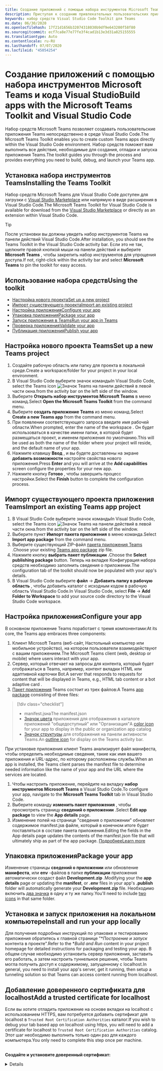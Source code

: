 ```yaml
---
title: Создание приложений с помощью набора инструментов Microsoft Teams и кода Visual Studio
description: Приступая к созданию привлекательных пользовательских приложений непосредственно в Visual Studio Code с помощью набора инструментов Microsoft Teams
keywords: набор средств Visual Studio Code Toolkit для Teams
ms.date: 06/30/2020
ms.openlocfilehash: 17f21d1656b32074318030b9df9e643200f58f80
ms.sourcegitcommit: ecf7ca8e77e77fe3f4cad1b13e3d31a825155555
ms.translationtype: Auto
ms.contentlocale: ru-RU
ms.lasthandoff: 07/07/2020
ms.locfileid: "45054254"
---
```

# <a name="build-apps-with-the-microsoft-teams-toolkit-and-visual-studio-code"></a><span data-ttu-id="fe5ba-104">Создание приложений с помощью набора инструментов Microsoft Teams и кода Visual Studio</span><span class="sxs-lookup"><span data-stu-id="fe5ba-104">Build apps with the Microsoft Teams Toolkit and Visual Studio Code</span></span>

<span data-ttu-id="fe5ba-105">Набор средств Microsoft Teams позволяет создавать пользовательские приложения Teams непосредственно в среде Visual Studio Code.</span><span class="sxs-lookup"><span data-stu-id="fe5ba-105">The Microsoft Teams Toolkit enables you to create custom Teams apps directly within the Visual Studio Code environment.</span></span> <span data-ttu-id="fe5ba-106">Набор средств поможет вам выполнить все действия, необходимые для создания, отладки и запуска приложения Teams.</span><span class="sxs-lookup"><span data-stu-id="fe5ba-106">The toolkit guides you through the process and provides everything you need to build, debug, and launch your Teams app.</span></span>

## <a name="installing-the-teams-toolkit"></a><span data-ttu-id="fe5ba-107">Установка набора инструментов Teams</span><span class="sxs-lookup"><span data-stu-id="fe5ba-107">Installing the Teams Toolkit</span></span>

<span data-ttu-id="fe5ba-108">Набор средств Microsoft Teams для Visual Studio Code доступен для загрузки с [Visual Studio Marketplace](https://aka.ms/teams-toolkit) или напрямую в виде расширения в Visual Studio Code.</span><span class="sxs-lookup"><span data-stu-id="fe5ba-108">The Microsoft Teams Toolkit for Visual Studio Code is available for download from the [Visual Studio Marketplace](https://aka.ms/teams-toolkit) or directly as an extension within Visual Studio Code.</span></span>

> [!TIP]
> <span data-ttu-id="fe5ba-109">После установки вы должны увидеть набор инструментов Teams на панели действий Visual Studio Code.</span><span class="sxs-lookup"><span data-stu-id="fe5ba-109">After installation, you should see the Teams Toolkit in the Visual Studio Code activity bar.</span></span> <span data-ttu-id="fe5ba-110">Если это не так, щелкните правой кнопкой мыши на панели действий и выберите **Microsoft Teams** , чтобы закрепить набор инструментов для упрощения доступа.</span><span class="sxs-lookup"><span data-stu-id="fe5ba-110">If not, right-click within the activity bar and select **Microsoft Teams** to pin the toolkit for easy access.</span></span>

## <a name="using-the-toolkit"></a><span data-ttu-id="fe5ba-111">Использование набора средств</span><span class="sxs-lookup"><span data-stu-id="fe5ba-111">Using the toolkit</span></span>

- [<span data-ttu-id="fe5ba-112">Настройка нового проекта</span><span class="sxs-lookup"><span data-stu-id="fe5ba-112">Set up a new project</span></span>](#set-up-a-new-teams-project)
- [<span data-ttu-id="fe5ba-113">Импорт существующего проекта</span><span class="sxs-lookup"><span data-stu-id="fe5ba-113">Import an existing project</span></span>](#import-an-existing-teams-app-project)
- [<span data-ttu-id="fe5ba-114">Настройка приложения</span><span class="sxs-lookup"><span data-stu-id="fe5ba-114">Configure your app</span></span>](#configure-your-app)
- [<span data-ttu-id="fe5ba-115">Упаковка приложения</span><span class="sxs-lookup"><span data-stu-id="fe5ba-115">Package your app</span></span>](#package-your-app)
- [<span data-ttu-id="fe5ba-116">Запуск приложения в Teams</span><span class="sxs-lookup"><span data-stu-id="fe5ba-116">Run your app in Teams</span></span>](#run-your-app-in-teams)
- [<span data-ttu-id="fe5ba-117">Проверка приложения</span><span class="sxs-lookup"><span data-stu-id="fe5ba-117">Validate your app</span></span>](#validate-your-app)
- [<span data-ttu-id="fe5ba-118">Публикация приложения</span><span class="sxs-lookup"><span data-stu-id="fe5ba-118">Publish your app</span></span>](#publish-your-app-to-teams)

## <a name="set-up-a-new-teams-project"></a><span data-ttu-id="fe5ba-119">Настройка нового проекта Teams</span><span class="sxs-lookup"><span data-stu-id="fe5ba-119">Set up a new Teams project</span></span>

1. <span data-ttu-id="fe5ba-120">Создайте рабочую область или папку для проекта в локальной среде.</span><span class="sxs-lookup"><span data-stu-id="fe5ba-120">Create a workspace/folder for your project in your local environment.</span></span>
1. <span data-ttu-id="fe5ba-121">В Visual Studio Code выберите значок команды</span><span class="sxs-lookup"><span data-stu-id="fe5ba-121">In Visual Studio Code, select the Teams icon</span></span> ![Значок Teams](../assets/icons/favicon-16x16.png) <span data-ttu-id="fe5ba-123">на панели действий в левой части окна.</span><span class="sxs-lookup"><span data-stu-id="fe5ba-123">from the activity bar on the left side of the window.</span></span>
1. <span data-ttu-id="fe5ba-124">Выберите **Открыть набор инструментов Microsoft Teams** в меню команд.</span><span class="sxs-lookup"><span data-stu-id="fe5ba-124">Select **Open the Microsoft Teams Toolkit** from the command menu.</span></span>
1. <span data-ttu-id="fe5ba-125">Выберите **создать приложение Teams** из меню команд.</span><span class="sxs-lookup"><span data-stu-id="fe5ba-125">Select **Create a new Teams app** from the command menu.</span></span>
1. <span data-ttu-id="fe5ba-126">При появлении соответствующего запроса введите имя рабочей области.</span><span class="sxs-lookup"><span data-stu-id="fe5ba-126">When prompted, enter the name of the workspace .</span></span> <span data-ttu-id="fe5ba-127">Он будет использоваться в качестве имени папки, в которой будет размещаться проект, и именем приложения по умолчанию.</span><span class="sxs-lookup"><span data-stu-id="fe5ba-127">This will be used as both the name of the folder where your project will reside, and the default name of your app.</span></span>
1. <span data-ttu-id="fe5ba-128">Нажмите клавишу **Ввод** , и вы будете доставлены на экране **добавить возможности** настройте свойства нового приложения.</span><span class="sxs-lookup"><span data-stu-id="fe5ba-128">Press **Enter** and you will arrive at the **Add capabilities** screen configure the properties for your new app.</span></span>
1. <span data-ttu-id="fe5ba-129">Нажмите кнопку **Готово** , чтобы завершить процесс настройки.</span><span class="sxs-lookup"><span data-stu-id="fe5ba-129">Select the **Finish** button to complete the configuration process.</span></span>

## <a name="import-an-existing-teams-app-project"></a><span data-ttu-id="fe5ba-130">Импорт существующего проекта приложения Teams</span><span class="sxs-lookup"><span data-stu-id="fe5ba-130">Import an existing Teams app project</span></span>

1. <span data-ttu-id="fe5ba-131">В Visual Studio Code выберите значок команды</span><span class="sxs-lookup"><span data-stu-id="fe5ba-131">In Visual Studio Code, select the Teams icon</span></span> ![Значок Teams](../assets/icons/favicon-16x16.png) <span data-ttu-id="fe5ba-133">на панели действий в левой части окна.</span><span class="sxs-lookup"><span data-stu-id="fe5ba-133">from the activity bar on the left side of the window.</span></span>
1. <span data-ttu-id="fe5ba-134">Выберите пункт **Импорт пакета приложения** в меню команда.</span><span class="sxs-lookup"><span data-stu-id="fe5ba-134">Select **Import app package** from the command menu.</span></span>
1. <span data-ttu-id="fe5ba-135">Выберите существующий ZIP-файл [пакета приложения Teams](../concepts/build-and-test/apps-package.md) .</span><span class="sxs-lookup"><span data-stu-id="fe5ba-135">Choose your existing [Teams app package](../concepts/build-and-test/apps-package.md) zip file.</span></span>
1. <span data-ttu-id="fe5ba-136">Нажмите кнопку **выбрать пакет публикации** .</span><span class="sxs-lookup"><span data-stu-id="fe5ba-136">Choose the **Select publishing package** button.</span></span> <span data-ttu-id="fe5ba-137">Теперь на вкладке Конфигурация набора средств необходимо заполнить сведения о приложении.</span><span class="sxs-lookup"><span data-stu-id="fe5ba-137">The configuration tab of the toolkit should now be populated with your app's details.</span></span>
1. <span data-ttu-id="fe5ba-138">В Visual Studio Code выберите **файл**  ->  **Добавить папку в рабочую область** , чтобы добавить каталог с исходным кодом в рабочую область Visual Studio Code.</span><span class="sxs-lookup"><span data-stu-id="fe5ba-138">In Visual Studio Code, select **File** -> **Add Folder to Workspace** to add your source code directory to the Visual Studio Code workspace.</span></span>

## <a name="configure-your-app"></a><span data-ttu-id="fe5ba-139">Настройка приложения</span><span class="sxs-lookup"><span data-stu-id="fe5ba-139">Configure your app</span></span>

<span data-ttu-id="fe5ba-140">В основном приложение Teams поработает с тремя компонентами:</span><span class="sxs-lookup"><span data-stu-id="fe5ba-140">At its core, the Teams app embraces three components:</span></span>

  1. <span data-ttu-id="fe5ba-141">Клиент Microsoft Teams (веб-сайт, Настольный компьютер или мобильное устройство), на котором пользователи взаимодействуют с вашим приложением.</span><span class="sxs-lookup"><span data-stu-id="fe5ba-141">The Microsoft Teams client (web, desktop or mobile) where users interact with your app.</span></span>
  1. <span data-ttu-id="fe5ba-142">Сервер, который отвечает на запросы для контента, который будет отображаться в Teams, например, контент вкладки HTML или адаптивной карточки Bot.</span><span class="sxs-lookup"><span data-stu-id="fe5ba-142">A server that responds to requests for content that will be displayed in Teams, e.g., HTML tab content or a bot adaptive card .</span></span>
  1. <span data-ttu-id="fe5ba-143">[Пакет приложения](/concepts/build-and-test/apps-package.md) Teams состоит из трех файлов:</span><span class="sxs-lookup"><span data-stu-id="fe5ba-143">A Teams [app package](/concepts/build-and-test/apps-package.md) consisting of three files:</span></span>

  > [!div class="checklist"]
  >
  > - <span data-ttu-id="fe5ba-144">manifest.jsна</span><span class="sxs-lookup"><span data-stu-id="fe5ba-144">The manifest.json</span></span> 
  > - <span data-ttu-id="fe5ba-145">[Значок цвета](../resources/schema/manifest-schema.md#icons) приложения для отображения в каталоге приложений "общедоступный" или "Организация"</span><span class="sxs-lookup"><span data-stu-id="fe5ba-145">A [color icon](../resources/schema/manifest-schema.md#icons) for your app to display in the public or organization app catalog</span></span>
 > - <span data-ttu-id="fe5ba-146">[Значок структуры](../resources/schema/manifest-schema.md#icons) для отображения на панели активности Teams.</span><span class="sxs-lookup"><span data-stu-id="fe5ba-146">An [outline icon](../resources/schema/manifest-schema.md#icons) for display on the Teams activity bar.</span></span>

<span data-ttu-id="fe5ba-147">При установке приложения клиент Teams анализирует файл манифеста, чтобы определить необходимые сведения, такие как имя вашего приложения и URL-адрес, по которому расположены службы.</span><span class="sxs-lookup"><span data-stu-id="fe5ba-147">When an app is installed, the Teams client parses the manifest file to determine needed information like the name of your app and the URL where the services are located.</span></span>

1. <span data-ttu-id="fe5ba-148">Чтобы настроить приложение, перейдите на вкладку **набор инструментов Microsoft Teams** в Visual Studio Code.</span><span class="sxs-lookup"><span data-stu-id="fe5ba-148">To configure your app, navigate to the **Microsoft Teams Toolkit** tab in Visual Studio Code.</span></span>
1. <span data-ttu-id="fe5ba-149">Выберите команду **изменить пакет приложения** , чтобы просмотреть страницу **сведений о приложении** .</span><span class="sxs-lookup"><span data-stu-id="fe5ba-149">Select **Edit app package** to view the **App details** page.</span></span>
1. <span data-ttu-id="fe5ba-150">Изменение полей на странице "сведения о приложении" обновляет содержимое manifest.jsв файле, который в конечном итоге будет поставляться в составе пакета приложения.</span><span class="sxs-lookup"><span data-stu-id="fe5ba-150">Editing the fields in the App details page updates the contents of the manifest.json file that will ultimately ship as part of the app package.</span></span> [<span data-ttu-id="fe5ba-151">Подробнее</span><span class="sxs-lookup"><span data-stu-id="fe5ba-151">Learn more</span></span>](https://aka.ms/teams-toolkit-manifest)

## <a name="package-your-app"></a><span data-ttu-id="fe5ba-152">Упаковка приложения</span><span class="sxs-lookup"><span data-stu-id="fe5ba-152">Package your app</span></span>

<span data-ttu-id="fe5ba-153">Изменение страницы **сведений о приложении** или обновление **манифеста**, или **env** -файлов в папке **публикации** приложения автоматически создаст файл **Development.zip** .</span><span class="sxs-lookup"><span data-stu-id="fe5ba-153">Modifying your the **app details** page or updating the **manifest**, or **.env** files in your app's  **.publish** folder will automatically generate your **Development.zip** file.</span></span> <span data-ttu-id="fe5ba-154">Необходимо включить [два значка](../concepts/build-and-test/apps-package.md#icons) в одну и ту же папку.</span><span class="sxs-lookup"><span data-stu-id="fe5ba-154">You'll need to include [two icons](../concepts/build-and-test/apps-package.md#icons) in that same folder.</span></span>

## <a name="install-and-run-your-app-locally"></a><span data-ttu-id="fe5ba-155">Установка и запуск приложения на локальном компьютере</span><span class="sxs-lookup"><span data-stu-id="fe5ba-155">Install and run your app locally</span></span>

<span data-ttu-id="fe5ba-156">Для получения подробных инструкций по упаковке и тестированию приложения обратитесь к главной странице "\**Построение и запуск* контента в проекте".</span><span class="sxs-lookup"><span data-stu-id="fe5ba-156">Refer to the \**Build and Run* content in your project homepage for detailed instructions for packaging and testing your app.</span></span> <span data-ttu-id="fe5ba-157">В общем случае необходимо установить сервер приложения, заставить его работать, а затем настроить туннельное решение, чтобы Teams могла получить доступ к содержимому, запущенному с localhost.</span><span class="sxs-lookup"><span data-stu-id="fe5ba-157">In general, you need to install your app's server, get it running, then setup a tunneling solution so that Teams can access content running from localhost.</span></span>

## <a name="add-a-trusted-certificate-for-localhost"></a><span data-ttu-id="fe5ba-158">Добавление доверенного сертификата для localhost</span><span class="sxs-lookup"><span data-stu-id="fe5ba-158">Add a trusted certificate for localhost</span></span>

<span data-ttu-id="fe5ba-159">Если вы хотите отладить приложение на основе вкладки на localhost с использованием HTTPS, вам потребуется добавить сертификат для localhost в `Trusted Root Certification Authorities` каталог.</span><span class="sxs-lookup"><span data-stu-id="fe5ba-159">If you wish to debug your tab based app on localhost using https, you will need to add a certificate for localhost to `Trusted Root Certification Authorities` catalog.</span></span> <span data-ttu-id="fe5ba-160">Этот шаг необходимо выполнить только один раз для каждого компьютера.</span><span class="sxs-lookup"><span data-stu-id="fe5ba-160">You only need to complete this step once per machine.</span></span></br></br>

<span data-ttu-id="fe5ba-161">**Создайте и установите доверенный сертификат:**
<details>
  </span><span class="sxs-lookup"><span data-stu-id="fe5ba-161">**Create and install a trusted certificate:**
<details>
  </span></span><summary><span data-ttu-id="fe5ba-162">Разверните здесь</span><span class="sxs-lookup"><span data-stu-id="fe5ba-162">Expand here</span></span></summary>

* <span data-ttu-id="fe5ba-163">Построение и запуск приложения</span><span class="sxs-lookup"><span data-stu-id="fe5ba-163">Build and run your app</span></span>
  * <span data-ttu-id="fe5ba-164">Следуйте инстуктионс в разделе **Build and run** файла Readme проекта, чтобы он был обслужен https://localhost:3000/tab . Как правило, в этом случае `npm install` будет выполняться`npm start`</span><span class="sxs-lookup"><span data-stu-id="fe5ba-164">Follow the instuctions in the **Build and Run** section of your project Readme so that it's being served from https://localhost:3000/tab. Generally, this will involve executing `npm install` then `npm start`</span></span>
  * <span data-ttu-id="fe5ba-165">Переход https://localhost:3000/tab из Google Chrome</span><span class="sxs-lookup"><span data-stu-id="fe5ba-165">Navigate to https://localhost:3000/tab from Google Chrome</span></span>

* <span data-ttu-id="fe5ba-166">Получение SSL-сертификата:</span><span class="sxs-lookup"><span data-stu-id="fe5ba-166">Acquire the SSL certificate:</span></span>
  * <span data-ttu-id="fe5ba-167">Откройте окно инструменты разработчика Chrome ( `ctrl + shift + i`  /  `cmd + option + i` ).</span><span class="sxs-lookup"><span data-stu-id="fe5ba-167">Open the Chrome Developer Tools window (`ctrl + shift + i` / `cmd + option + i`).</span></span>
  * <span data-ttu-id="fe5ba-168">Щелкните `Security` вкладку</span><span class="sxs-lookup"><span data-stu-id="fe5ba-168">Click on the `Security` tab</span></span>
  * <span data-ttu-id="fe5ba-169">Нажмите кнопку включить `View certificate` , чтобы скачать сертификат, перетащив его на Рабочий стол в OS X или щелкнув `Details` вкладку в Windows, а затем щелкнув`Copy to File…`</span><span class="sxs-lookup"><span data-stu-id="fe5ba-169">Click on `View certificate` and you’ll have the option to download the certificate — either by dragging it to your desktop in OS X, or by clicking on the `Details` tab in Windows and clicking `Copy to File…`</span></span>
  * <span data-ttu-id="fe5ba-170">Назовите файл <*что-либо*>. cer и сохраните его в папку, не требующую согласия администратора для выполнения действия Write.</span><span class="sxs-lookup"><span data-stu-id="fe5ba-170">Name the file <*anything*>.cer and save it to a folder that doesn't require admin consent to perform a write action.</span></span>
  
* <span data-ttu-id="fe5ba-171">Установка сертификата в **Windows**</span><span class="sxs-lookup"><span data-stu-id="fe5ba-171">Install the certificate on **Windows**</span></span>
  * <span data-ttu-id="fe5ba-172">Выберите `DER encoded binary X.509 (.CER)` параметр (первый) и сохраните его.</span><span class="sxs-lookup"><span data-stu-id="fe5ba-172">Choose the `DER encoded binary X.509 (.CER)` option (the first one) and save it.</span></span>
  * <span data-ttu-id="fe5ba-173">Дважды щелкните сертификат и установите его.</span><span class="sxs-lookup"><span data-stu-id="fe5ba-173">Double click on the certificate and install it.</span></span>
  * <span data-ttu-id="fe5ba-174">Задать`Local Machine`</span><span class="sxs-lookup"><span data-stu-id="fe5ba-174">Choose `Local Machine`</span></span>
  * <span data-ttu-id="fe5ba-175">Перейдите`Place all certificates in the following store`</span><span class="sxs-lookup"><span data-stu-id="fe5ba-175">Select `Place all certificates in the following store`</span></span>
  * <span data-ttu-id="fe5ba-176">Задать`Trusted Root Certification Authorities`</span><span class="sxs-lookup"><span data-stu-id="fe5ba-176">Choose `Trusted Root Certification Authorities`</span></span>
  * <span data-ttu-id="fe5ba-177">Подтверждение установки</span><span class="sxs-lookup"><span data-stu-id="fe5ba-177">Confirm your installation</span></span>
  
* <span data-ttu-id="fe5ba-178">Установка **Mac OS X OS X**</span><span class="sxs-lookup"><span data-stu-id="fe5ba-178">Install the certificate **Mac OS X**</span></span>
  * <span data-ttu-id="fe5ba-179">В OS X Откройте служебную программу доступа к цепочке ключей и выберите `System` из меню слева.</span><span class="sxs-lookup"><span data-stu-id="fe5ba-179">On OS X, open the Keychain Access utility and select `System` from the menu on the left.</span></span> <span data-ttu-id="fe5ba-180">Щелкните значок замка, чтобы включить изменения.</span><span class="sxs-lookup"><span data-stu-id="fe5ba-180">Click the lock icon to enable changes.</span></span>
  * <span data-ttu-id="fe5ba-181">Нажмите кнопку со знаком "плюс" рядом с пунктом Добавление нового сертификата и выберите `localhost.cer` файл, который вы перетащили на Рабочий стол.</span><span class="sxs-lookup"><span data-stu-id="fe5ba-181">Click the plus button near the bottom to add a new certificate, and select the `localhost.cer` file you dragged to the desktop.</span></span> <span data-ttu-id="fe5ba-182">Щелкните `Always Trust` в появившемся диалоговом окне.</span><span class="sxs-lookup"><span data-stu-id="fe5ba-182">Click `Always Trust` in the dialog that appears.</span></span>
  * <span data-ttu-id="fe5ba-183">После добавления сертификата в цепочку ключей системы дважды щелкните сертификат и разверните `Trust` раздел сведений о сертификате.</span><span class="sxs-lookup"><span data-stu-id="fe5ba-183">After adding the certificate to the system keychain, double-click the certificate and expand the `Trust` section of the certificate details.</span></span> <span data-ttu-id="fe5ba-184">Выберите `Always Trust` для каждого параметра.</span><span class="sxs-lookup"><span data-stu-id="fe5ba-184">Select `Always Trust` for every option.</span></span>

> [!IMPORTANT]
> <span data-ttu-id="fe5ba-185">Если вы получаете предупреждение сертификата безопасности, перейдите по адресу https://localhost:3000/tab . Если сайт по-прежнему не является доверенным, перезагрузите компьютер, и localhost должен быть принят как доверенный.</span><span class="sxs-lookup"><span data-stu-id="fe5ba-185">If you receive a security certificate warning, navigate to https://localhost:3000/tab. If the site is still not trusted, reboot your machine and localhost should be accepted as trusted.</span></span>
</details>

## <a name="run-your-app-in-teams"></a><span data-ttu-id="fe5ba-186">Запуск приложения в Teams</span><span class="sxs-lookup"><span data-stu-id="fe5ba-186">Run your app in Teams</span></span>
- <span data-ttu-id="fe5ba-187">Предварительные требования:</span><span class="sxs-lookup"><span data-stu-id="fe5ba-187">Prerequisites:</span></span>
  - [<span data-ttu-id="fe5ba-188">Включение режима предварительного просмотра для разработчиков Teams</span><span class="sxs-lookup"><span data-stu-id="fe5ba-188">Enable Teams developer preview mode</span></span>](https://aka.ms/teams-toolkit-enable-devpreview)

1. <span data-ttu-id="fe5ba-189">Перейдите на панель действий в левой части окна кода Visual Studio.</span><span class="sxs-lookup"><span data-stu-id="fe5ba-189">Navigate to the activity bar on the left side of the Visual Studio Code window.</span></span>
1. <span data-ttu-id="fe5ba-190">Выберите значок **Run (выполнить** ) для отображения представления " **Запуск" и "Отладка** ".</span><span class="sxs-lookup"><span data-stu-id="fe5ba-190">Select the **Run** icon to display the **Run and Debug** view.</span></span>
1. <span data-ttu-id="fe5ba-191">Вы также можете использовать сочетание клавиш `Ctrl+Shift+D` .</span><span class="sxs-lookup"><span data-stu-id="fe5ba-191">You can also use the keyboard shortcut `Ctrl+Shift+D`.</span></span>

## <a name="validate-your-app"></a><span data-ttu-id="fe5ba-192">Проверка приложения</span><span class="sxs-lookup"><span data-stu-id="fe5ba-192">Validate your app</span></span>

<span data-ttu-id="fe5ba-193">Страница **проверки** позволяет проверить пакет приложения перед отправкой приложения в AppSource.</span><span class="sxs-lookup"><span data-stu-id="fe5ba-193">The **Validate** page allows you to check your app package before submitting your app to AppSource.</span></span> <span data-ttu-id="fe5ba-194">Просто отправьте пакет манифеста, и средство проверки проверит ваше приложение на соответствие всем тестовым случаям, связанным с манифестом.</span><span class="sxs-lookup"><span data-stu-id="fe5ba-194">Simply upload the manifest package and the validation tool will check your app against all manifest related test cases.</span></span> <span data-ttu-id="fe5ba-195">Для каждого неудачных тестов в описании представлена ссылка на документацию, которая поможет исправить ошибку.</span><span class="sxs-lookup"><span data-stu-id="fe5ba-195">For each failed tests, the description provides a documentation link to help you fix the error.</span></span> <span data-ttu-id="fe5ba-196">Для тестов, которые трудно автоматизировать, **Предварительный контрольный список** включает 7 наиболее распространенных тестовых случаев, а также ссылки на полный контрольный список отправки.</span><span class="sxs-lookup"><span data-stu-id="fe5ba-196">For the tests that are hard to automate, the **Preliminary checklist** details 7 of the most common failed test cases as well as link to a complete submission checklist.</span></span>

## <a name="publish-your-app-to-teams"></a><span data-ttu-id="fe5ba-197">Публикация приложения в Teams</span><span class="sxs-lookup"><span data-stu-id="fe5ba-197">Publish your app to Teams</span></span>

<span data-ttu-id="fe5ba-198">На домашней странице проекта вы можете отправить свое приложение в группу, отправить свое приложение в пользовательскую магазин приложений для пользователей в вашей организации или отправить свое приложение в источник приложений для всех пользователей Teams.</span><span class="sxs-lookup"><span data-stu-id="fe5ba-198">On your project home page, you can upload your app to a team, submit your app to your company custom app store for users in your organization, or submit your app to App Source for all Teams users.</span></span> <span data-ttu-id="fe5ba-199">ИТ ИТ ИТ, просматривая эти отправки.</span><span class="sxs-lookup"><span data-stu-id="fe5ba-199">Your IT admin will review these submissions.</span></span> <span data-ttu-id="fe5ba-200">Вы можете вернуться на страницу *публикации* , чтобы проверить состояние отправки, а также узнать, было ли ваше приложение утверждено или отклонено вашим ИТ-администратором. Кроме того, здесь вы будете передавать обновления в свое приложение или отменять все активные в данный момент отправки.</span><span class="sxs-lookup"><span data-stu-id="fe5ba-200">You can return to the *Publish* page to check on your submission status and learn if your app was approved or rejected by your IT admin. This is also where you'll come to submit updates to your app or cancel any currently active submissions.</span></span>

> [!div class="nextstepaction"]
> [<span data-ttu-id="fe5ba-201">Следующий шаг: обслуживание и поддержка опубликованного приложения</span><span class="sxs-lookup"><span data-stu-id="fe5ba-201">Next step: Maintaining and supporting your published app</span></span>](../concepts/deploy-and-publish/appsource/post-publish/overview.md)
